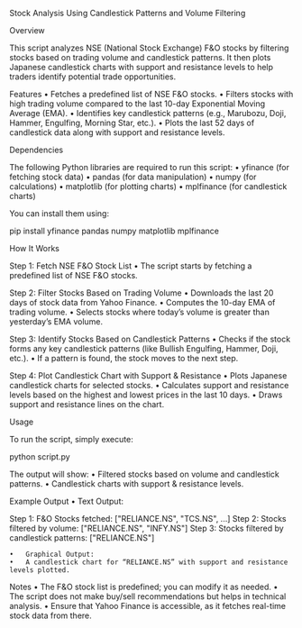 Stock Analysis Using Candlestick Patterns and Volume Filtering

Overview

This script analyzes NSE (National Stock Exchange) F&O stocks by filtering stocks based on trading volume and candlestick patterns. It then plots Japanese candlestick charts with support and resistance levels to help traders identify potential trade opportunities.

Features
	•	Fetches a predefined list of NSE F&O stocks.
	•	Filters stocks with high trading volume compared to the last 10-day Exponential Moving Average (EMA).
	•	Identifies key candlestick patterns (e.g., Marubozu, Doji, Hammer, Engulfing, Morning Star, etc.).
	•	Plots the last 52 days of candlestick data along with support and resistance levels.

Dependencies

The following Python libraries are required to run this script:
	•	yfinance (for fetching stock data)
	•	pandas (for data manipulation)
	•	numpy (for calculations)
	•	matplotlib (for plotting charts)
	•	mplfinance (for candlestick charts)

You can install them using:

pip install yfinance pandas numpy matplotlib mplfinance

How It Works

Step 1: Fetch NSE F&O Stock List
	•	The script starts by fetching a predefined list of NSE F&O stocks.

Step 2: Filter Stocks Based on Trading Volume
	•	Downloads the last 20 days of stock data from Yahoo Finance.
	•	Computes the 10-day EMA of trading volume.
	•	Selects stocks where today’s volume is greater than yesterday’s EMA volume.

Step 3: Identify Stocks Based on Candlestick Patterns
	•	Checks if the stock forms any key candlestick patterns (like Bullish Engulfing, Hammer, Doji, etc.).
	•	If a pattern is found, the stock moves to the next step.

Step 4: Plot Candlestick Chart with Support & Resistance
	•	Plots Japanese candlestick charts for selected stocks.
	•	Calculates support and resistance levels based on the highest and lowest prices in the last 10 days.
	•	Draws support and resistance lines on the chart.

Usage

To run the script, simply execute:

python script.py

The output will show:
	•	Filtered stocks based on volume and candlestick patterns.
	•	Candlestick charts with support & resistance levels.

Example Output
	•	Text Output:

Step 1: F&O Stocks fetched: ["RELIANCE.NS", "TCS.NS", ...]
Step 2: Stocks filtered by volume: ["RELIANCE.NS", "INFY.NS"]
Step 3: Stocks filtered by candlestick patterns: ["RELIANCE.NS"]


	•	Graphical Output:
	•	A candlestick chart for “RELIANCE.NS” with support and resistance levels plotted.

Notes
	•	The F&O stock list is predefined; you can modify it as needed.
	•	The script does not make buy/sell recommendations but helps in technical analysis.
	•	Ensure that Yahoo Finance is accessible, as it fetches real-time stock data from there.

